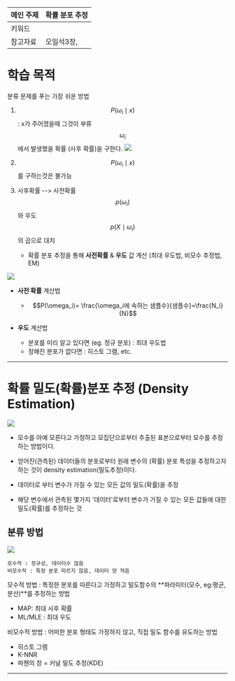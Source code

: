 |메인 주제|확률 분포 추정|
|-|-|
|키워드||
|참고자료|오일석3장, |


# 학습 목적 

분류 문제를 푸는 가장 쉬운 방법 

1. $$P(\omega_i \mid x)$$: x가 주어졌을때 그것이 부류 $$\omega_i$$에서 발생했을 확률 (사후 확률)을 구한다. 
    ![](https://i.imgur.com/u0a7Ziz.png)

2. $$P(\omega_i \mid x)$$를 구하는것은 불가능 

3. 사후확률 --> 사전확률$$p(\omega_i)$$와 우도$$p(X \mid \omega_i)$$의 곱으로 대치 
    - 확률 분포 추정을 통해 **사전확률** & **우도** 값 계산 (최대 우도법, 비모수 추정법, EM)
    
![](https://i.imgur.com/yFrrBef.png)

- **사전 확률** 계산법 
    - $$P(\omega_i)= \frac{\omega_i에 속하는 샘플수}{샘플수}=\frac{N_i}{N}$$


- **우도** 계산법 
    - 분포를 미리 알고 있다면 (eg. 정규 분포) : 최대 우도법 
    - 정해진 분포가 없다면 : 히스토 그램, etc. 


--- 

# 확률 밀도(확률)분포 추정 (Density Estimation)

![](http://i.imgur.com/D5eLnLK.png)

- 모수를 아예 모른다고 가정하고 모집단으로부터 추출된 표본으로부터 모수를 추정하는 방법이다.

- 얻어진\(관측된\) 데이터들의 분포로부터 원래 변수의 \(확률\) 분포 특성을 추정하고자 하는 것이 density estimation\(밀도추정\)이다.

- 데이터로 부터 변수가 가질 수 있는 모든 값의 밀도(확률)을 추정
- 해당 변수에서 관측된 몇가지 '데이터'로부터 변수가 가질 수 있는 모든 값들에 대한 밀도(확률)를 추정하는 것 

## 분류 방법 


![](http://i.imgur.com/3RQirUn.png)

```
모수적 : 정규성, 데이터수 많음
비모수적 : 특정 분포 따르지 않음, 데이터 양 적음
```

모수적 방법 : 특정한 분포를 따른다고 가정하고 밀도함수의 **파라미터(모수, eg:평균, 분산)**를 추정하는 방법 
- MAP: 최대 사후 확률 
- ML/MLE : 최대 우도 

비모수적 방법 : 어떠한 분포 형태도 가정하지 않고, 직접 밀도 함수를 유도하는 방법 
- 히스토 그램 
- K-NNR
- 파첸의 창 = 커널 밀도 추정(KDE) 



---










